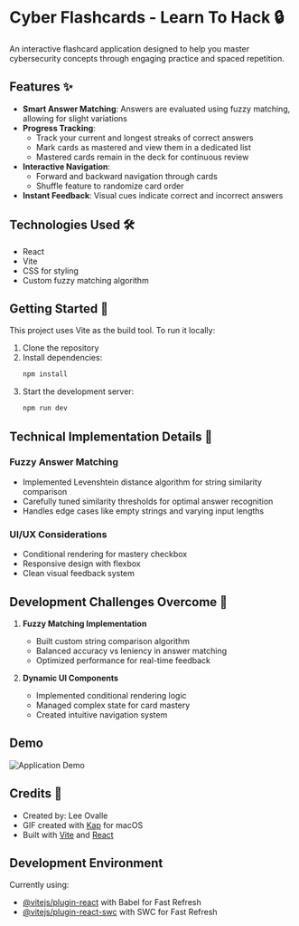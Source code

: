 # Cyber Flashcards - Learn To Hack 🔒

An interactive flashcard application designed to help you master cybersecurity concepts through engaging practice and spaced repetition.

## Features ✨

- **Smart Answer Matching**: Answers are evaluated using fuzzy matching, allowing for slight variations
- **Progress Tracking**: 
  - Track your current and longest streaks of correct answers
  - Mark cards as mastered and view them in a dedicated list
  - Mastered cards remain in the deck for continuous review
- **Interactive Navigation**:
  - Forward and backward navigation through cards
  - Shuffle feature to randomize card order
- **Instant Feedback**: Visual cues indicate correct and incorrect answers

## Technologies Used 🛠️

- React
- Vite
- CSS for styling
- Custom fuzzy matching algorithm

## Getting Started 🚀

This project uses Vite as the build tool. To run it locally:

1. Clone the repository
2. Install dependencies:
   ```bash
   npm install
   ```
3. Start the development server:
   ```bash
   npm run dev
   ```

## Technical Implementation Details 🔧

### Fuzzy Answer Matching
- Implemented Levenshtein distance algorithm for string similarity comparison
- Carefully tuned similarity thresholds for optimal answer recognition
- Handles edge cases like empty strings and varying input lengths

### UI/UX Considerations
- Conditional rendering for mastery checkbox
- Responsive design with flexbox
- Clean visual feedback system

## Development Challenges Overcome 💪

1. **Fuzzy Matching Implementation**
   - Built custom string comparison algorithm
   - Balanced accuracy vs leniency in answer matching
   - Optimized performance for real-time feedback

2. **Dynamic UI Components**
   - Implemented conditional rendering logic
   - Managed complex state for card mastery
   - Created intuitive navigation system

## Demo

![Application Demo](/src/assets/images/project3.gif)

## Credits 🙏

- Created by: Lee Ovalle 
- GIF created with [Kap](https://getkap.co/) for macOS
- Built with [Vite](https://vitejs.dev/) and [React](https://reactjs.org/)

## Development Environment

Currently using:
- [@vitejs/plugin-react](https://github.com/vitejs/vite-plugin-react/blob/main/packages/plugin-react/README.md) with Babel for Fast Refresh
- [@vitejs/plugin-react-swc](https://github.com/vitejs/vite-plugin-react-swc) with SWC for Fast Refresh
